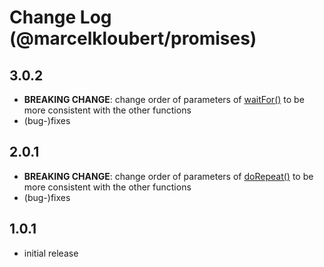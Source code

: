 # Change Log (@marcelkloubert/promises)

## 3.0.2

- **BREAKING CHANGE**: change order of parameters of [waitFor()](https://mkloubert.github.io/js-promises/modules.html#waitFor) to be more consistent with the other functions
- (bug-)fixes

## 2.0.1

- **BREAKING CHANGE**: change order of parameters of [doRepeat()](https://mkloubert.github.io/js-promises/modules.html#doRepeat) to be more consistent with the other functions
- (bug-)fixes

## 1.0.1

- initial release
